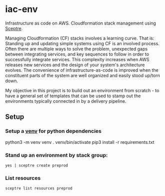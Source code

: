 # iac-env
Infrastructure as code on AWS. Cloudformation stack management using [Sceptre](https://github.com/Sceptre/sceptre).

Managing Cloudformation (CF) stacks involves a learning curve. That is: Standing up and updating simple systems using CF 
is an involved process. Often there are multiple ways to solve the problem, unexpected gaps between integrating 
services, and key sequences to follow in order to successfully integrate services. This complexity increases when AWS 
releases new services and the design of your system's architecture evolves. The convenience of infrastructure-as-code is 
improved when the constituent parts of the system are well organized and easily stood up/torn down. 

My objective in this project is to build out an environment from scratch - to have a general set of templates that can
be used to stamp out the environments typically connected in by a delivery pipeline.


## Setup
### Setup a [venv](https://docs.python.org/3/library/venv.html) for python dependencies
python3 -m venv venv
. venv/bin/activate
pip3 install -r requirements.txt

### Stand up an environment by stack group:

    yes | sceptre create preprod

### List resources

    sceptre list resources preprod